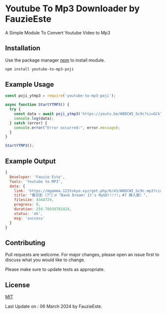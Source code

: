 # Youtube To Mp3 Downloader by FauzieEste

A Simple Module To Convert Youtube Video to Mp3

## Installation

Use the package manager [npm](https://docs.npmjs.com/cli/v8/commands/npm-install) to install module.

```bash
npm install youtube-to-mp3-poji
```

## Example Usage

```javascript
const poji_ytmp3 = require('youtube-to-mp3-poji');

async function StartYTMP3() {
  try {
    const data = await poji_ytmp3('https://youtu.be/W8DCWI_Gc9c?si=GCkTh2IlLwgeDcFw'); // link youtube
    console.log(data);
  } catch (error) {
    console.error("Error occurred:", error.message);
  }
}

StartYTMP3();
```
## Example Output
```javascript
{
  Developer: 'Fauzie Este',
  Tools: 'Youtube to MP3',
  data: {
    link: 'https://mgamma.123tokyo.xyz/get.php/6/43/W8DCWI_Gc9c.mp3?cid=MmEwMTo0Zjg6YzAxMDo5ZmE2OjoxfE5BfERF&h=85djXJtDzISkA00Edspbqg&s=1709716727&n=%E6%98%A5%E6%97%A5%E5%BD%B1%EF%BC%88%E3%82%A2%E3%83%8B%E3%83%A1%E3%80%8CBanG%20Dream_%20It%27s%20MyGO_____%E3%80%8D%237%20%E6%8C%BF%E5%85%A5%E6%AD%8C%EF%BC%89',
    title: "春日影（アニメ「BanG Dream! It's MyGO!!!!!」#7 挿入歌）",
    filesize: 4344729,
    progress: 0,
    duration: 259.70938782424,
    status: 'ok',
    msg: 'success'
  }
}
```

## Contributing

Pull requests are welcome. For major changes, please open an issue first
to discuss what you would like to change.

Please make sure to update tests as appropriate.

## License

[MIT](https://choosealicense.com/licenses/mit/)

Last Update on : 06 March 2024 by FauzieEste.